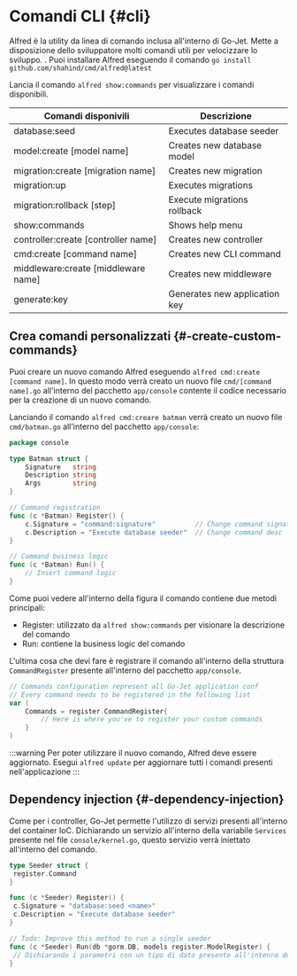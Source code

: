 # Comandi CLI {#cli}

Alfred è la utility da linea di comando inclusa all'interno di Go-Jet. Mette a disposizione dello sviluppatore molti comandi utili per velocizzare lo sviluppo. .
Puoi installare Alfred eseguendo il comando `go install github.com/shahind/cmd/alfred@latest`

Lancia il comando `alfred show:commands` per visualizzare i comandi disponibili.

| Comandi disponivili | Descrizione |
| ------------------------- | -------------------------------------- |
| database:seed             | Executes database seeder               |
| model:create [model name] | Creates new database model             |
| migration:create [migration name] | Creates new migration |
| migration:up | Executes migrations |
| migration:rollback [step] | Execute migrations rollback |
| show:commands | Shows help menu |
| controller:create [controller name] | Creates new controller |
| cmd:create [command name] | Creates new CLI command |
| middleware:create [middleware name] | Creates new middleware |
| generate:key | Generates new application key |

## Crea comandi personalizzati {#-create-custom-commands}

Puoi creare un nuovo comando Alfred eseguendo `alfred cmd:create [command name]`.
In questo modo verrà creato un nuovo file `cmd/[command name].go` all'interno del pacchetto `app/console` contente il codice necessario per la creazione di un nuovo comando.

Lanciando il comando `alfred cmd:creare batman` verrà creato un nuovo file `cmd/batman.go` all'interno del pacchetto `app/console`:

```go title="Nuovo comando"
package console

type Batman struct {
    Signature   string
    Description string
    Args        string
}

// Command registration
func (c *Batman) Register() {
    c.Signature = "command:signature"          // Change command signature
    c.Description = "Execute database seeder"  // Change command desc
}

// Command business logic
func (c *Batman) Run() {
    // Insert command logic
}
```

Come puoi vedere all'interno della figura il comando contiene due metodi principali:

* Register: utilizzato da `alfred show:commands` per visionare la descrizione del comando
* Run: contiene la business logic del comando

L'ultima cosa che devi fare è registrare il comando all'interno della struttura `CommandRegister` presente all'interno del pacchetto `app/console`.

```go title="Struttura per la registrazione dei comandi CLI"
// Commands configuration represent all Go-Jet application conf
// Every command needs to be registered in the following list
var (
    Commands = register.CommandRegister{
        // Here is where you've to register your custom commands
    }
)
```

:::warning
Per poter utilizzare il nuovo comando, Alfred deve essere aggiornato.
Esegui `alfred update` per aggiornare tutti i comandi presenti nell'applicazione
:::

## Dependency injection {#-dependency-injection}

Come per i controller, Go-Jet permette l'utilizzo di servizi presenti all'interno del container IoC. Dichiarando un servizio all'interno della variabile `Services` presente nel file `console/kernel.go`, questo servizio verrà iniettato all'interno del comando.

```go title="DI all'interno di un comando CLI"
type Seeder struct {
 register.Command
}

func (c *Seeder) Register() {
 c.Signature = "database:seed <name>"
 c.Description = "Execute database seeder"
}

// Todo: Improve this method to run a single seeder
func (c *Seeder) Run(db *gorm.DB, models register.ModelRegister) {
 // Dichiarando i parametri con un tipo di dato presente all'intenro del container IoC, questo servizio verrà iniettato all'interno del comando
}
